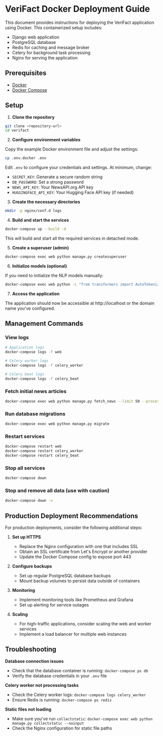 # VeriFact Docker Deployment Guide

This document provides instructions for deploying the VeriFact application using Docker. This containerized setup includes:
- Django web application
- PostgreSQL database
- Redis for caching and message broker 
- Celery for background task processing
- Nginx for serving the application

## Prerequisites

- [Docker](https://docs.docker.com/get-docker/)
- [Docker Compose](https://docs.docker.com/compose/install/)

## Setup

1. **Clone the repository**

```bash
git clone <repository-url>
cd verifact
```

2. **Configure environment variables**

Copy the example Docker environment file and adjust the settings:

```bash
cp .env.docker .env
```

Edit `.env` to configure your credentials and settings. At minimum, change:
- `SECRET_KEY`: Generate a secure random string
- `DB_PASSWORD`: Set a strong password
- `NEWS_API_KEY`: Your NewsAPI.org API key
- `HUGGINGFACE_API_KEY`: Your Hugging Face API key (if needed)

3. **Create the necessary directories**

```bash
mkdir -p nginx/conf.d logs
```

4. **Build and start the services**

```bash
docker-compose up --build -d
```

This will build and start all the required services in detached mode.

5. **Create a superuser (admin)**

```bash
docker-compose exec web python manage.py createsuperuser
```

6. **Initialize models (optional)**

If you need to initialize the NLP models manually:

```bash
docker-compose exec web python -c "from transformers import AutoTokenizer, AutoModelForSequenceClassification; AutoTokenizer.from_pretrained('distilbert-base-uncased-finetuned-sst-2-english'); AutoModelForSequenceClassification.from_pretrained('distilbert-base-uncased-finetuned-sst-2-english')"
```

7. **Access the application**

The application should now be accessible at http://localhost or the domain name you've configured.

## Management Commands

### View logs

```bash
# Application logs
docker-compose logs -f web

# Celery worker logs
docker-compose logs -f celery_worker

# Celery beat logs
docker-compose logs -f celery_beat
```

### Fetch initial news articles

```bash
docker-compose exec web python manage.py fetch_news --limit 50 --process
```

### Run database migrations

```bash
docker-compose exec web python manage.py migrate
```

### Restart services

```bash
docker-compose restart web
docker-compose restart celery_worker
docker-compose restart celery_beat
```

### Stop all services

```bash
docker-compose down
```

### Stop and remove all data (use with caution)

```bash
docker-compose down -v
```

## Production Deployment Recommendations

For production deployments, consider the following additional steps:

1. **Set up HTTPS**
   - Replace the Nginx configuration with one that includes SSL
   - Obtain an SSL certificate from Let's Encrypt or another provider
   - Update the Docker Compose config to expose port 443

2. **Configure backups**
   - Set up regular PostgreSQL database backups
   - Mount backup volumes to persist data outside of containers

3. **Monitoring**
   - Implement monitoring tools like Prometheus and Grafana
   - Set up alerting for service outages

4. **Scaling**
   - For high-traffic applications, consider scaling the web and worker services
   - Implement a load balancer for multiple web instances

## Troubleshooting

**Database connection issues**
- Check that the database container is running: `docker-compose ps db`
- Verify the database credentials in your `.env` file

**Celery worker not processing tasks**
- Check the Celery worker logs: `docker-compose logs celery_worker`
- Ensure Redis is running: `docker-compose ps redis`

**Static files not loading**
- Make sure you've run `collectstatic`: `docker-compose exec web python manage.py collectstatic --noinput`
- Check the Nginx configuration for static file paths
